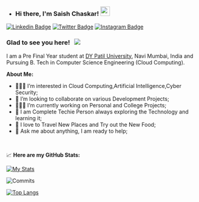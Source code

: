 - ### Hi there, I'm Saish Chaskar! <img src="https://media.giphy.com/media/hvRJCLFzcasrR4ia7z/giphy.gif" width="25px">

[![Linkedin Badge](https://img.shields.io/badge/-LinkedIn-0e76a8?style=for-the-badge&logo=Linkedin&logoColor=white)](https://www.linkedin.com/in/saish-chaskar-74b705237/)
[![Twitter Badge](https://img.shields.io/badge/-Twitter-00acee?style=for-the-badge&logo=Twitter&logoColor=white)](https://twitter.com/SaishChaskar)
[![Instagram Badge](https://img.shields.io/badge/-Instagram-e4405f?style=for-the-badge&logo=Instagram&logoColor=white)](https://www.instagram.com/saishchaskar/?igshid=OGQ5ZDc2ODk2ZA%3D%3D)


### Glad to see you here! &nbsp; ![](https://visitor-badge.glitch.me/badge?page_id=saishchaskar.saishchaskar)


I am a Pre Final Year student at [DY Patil University](https://www.dypatil.edu/schools/ramrao-adik-institute-of-technology), Navi Mumbai, India and Pursuing B. Tech in Computer Science Engineering (Cloud Computing). 


**About Me:**

- 👨🏻‍💻 I’m interested in Cloud Computing,Artificial Intelligence,Cyber Security;
- 👀 I’m looking to collaborate on various Development Projects;
- 👨🏻‍💻 I’m currently working on Personal and College Projects;
- 👨 I am Complete Techie Person always exploring the Technology and learning it;
- 💞️ I love to Travel New Places and Try out the New Food;
- 💬 Ask me about anything, I am ready to help;



</br>


📈 **Here are my GitHub Stats:**

[![My Stats](https://github-readme-stats.vercel.app/api?username=saishchaskar&show_icons=true&theme=material-palenight)](https://github.com/anuraghazra/github-readme-stats)

![Commits](https://github-readme-streak-stats.herokuapp.com/?user=saishchaskar&theme=material-palenight)

[![Top Langs](https://github-readme-stats.vercel.app/api/top-langs/?username=saishchaskar&show_icons=true&theme=material-palenight&layout=pie)](https://github.com/anuraghazra/github-readme-stats)

